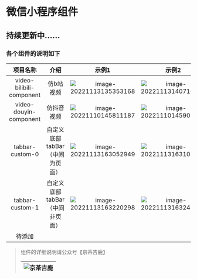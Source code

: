 # 微信小程序组件

## 持续更新中……

### 各个组件的说明如下


|         项目名称         |              介绍              |                            示例1                             |                            示例2                             |
| :----------------------: | :----------------------------: | :----------------------------------------------------------: | :----------------------------------------------------------: |
| video-bilibili-component |           仿b站视频            | ![image-20221113135353168](https://cdn.jsdelivr.net/gh/a-jingchao/picture-bed/BlogImages/202211131354342.png) | ![image-20221113140716168](https://cdn.jsdelivr.net/gh/a-jingchao/picture-bed/BlogImages/202211131407233.png) |
|  video-douyin-component  |           仿抖音视频           | ![image-20221110145811187](https://cdn.jsdelivr.net/gh/OHUHO/picture-bed/BlogImages/202211131624276.png) | ![image-20221110145909108](https://cdn.jsdelivr.net/gh/OHUHO/picture-bed/BlogImages/202211131624572.png) |
|     tabbar-custom-0      | 自定义底部tabBar（中间为页面） | ![image-20221113163052949](https://cdn.jsdelivr.net/gh/OHUHO/picture-bed/BlogImages/202211131630013.png) | ![image-20221113163105042](https://cdn.jsdelivr.net/gh/OHUHO/picture-bed/BlogImages/202211131631147.png) |
|     tabbar-custom-1      | 自定义底部tabBar（中间非页面） | ![image-20221113163220298](https://cdn.jsdelivr.net/gh/OHUHO/picture-bed/BlogImages/202211131632348.png) | ![image-20221113163243567](https://cdn.jsdelivr.net/gh/OHUHO/picture-bed/BlogImages/202211131632641.png) |
|          待添加          |                                |                                                              |                                                              |



> 组件的详细说明请公众号【京茶吉鹿】
>
> | ![京茶吉鹿](https://cdn.jsdelivr.net/gh/OHUHO/picture-bed/BlogImages/202211131638250.png) |
> | :----------------------------------------------------------: |
